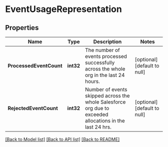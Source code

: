 # EventUsageRepresentation

## Properties
Name | Type | Description | Notes
------------ | ------------- | ------------- | -------------
**ProcessedEventCount** | **int32** | The number of events processed successfully across the whole org in the last 24 hours. | [optional] [default to null]
**RejectedEventCount** | **int32** | Number of events skipped across the whole Salesforce org due to exceeded allocations in the last 24 hrs. | [optional] [default to null]

[[Back to Model list]](../README.md#documentation-for-models) [[Back to API list]](../README.md#documentation-for-api-endpoints) [[Back to README]](../README.md)


